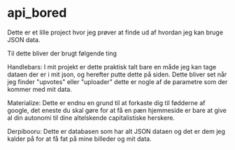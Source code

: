 # api_bored
Dette er et lille project hvor jeg prøver at finde ud af hvordan jeg kan bruge JSON data.

Til dette bliver der brugt følgende ting

Handlebars:
I mit projekt er dette praktisk talt bare en måde jeg kan tage dataen der er i mit json, og herefter putte dette på siden. Dette bliver set når jeg finder "upvotes" eller "uploader" dette er nogle af de parametre som der kommer med mit data.

Materialize:
Dette er endnu en grund til at forkaste dig til fødderne af google, det eneste du skal gøre for at få en pæn hjemmeside er bare at give al din autonomi til dine altelskende capitalistiske herskere.

Derpibooru:
Dette er databasen som har alt JSON dataen og det er dem jeg kalder på for at få fat på mine billeder og mit data.

